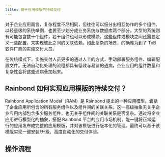 ```yaml
---
title: 基于应用模版的持续交付
---
```


<!-- （应用模版制作、应用模版版本管理、开发测试生产流程） -->
<!-- https://www.rainbond.com/usescene/EnterpriseDeliveryOne/ -->

对于企业应用而言，复杂程度不尽相同，但往往可以细分出相互协作的多个组件。以轻量级的系统举例，也要至少划分成业务系统与数据库两个部分。大型的系统则有可能包含数十个组件，若干组件也可以形成模块。这些组件或模块之间还需要定义一些配置，来实现彼此之间的关联依赖。如此复杂的场景，的确难为到了 ToB 软件厂商的实施交付人员。

在传统模式下，实施交付人员更多的通过人工的方式，手动部署服务组件、编辑配置文件。无法自动化处理的流程都具有低效与易错的通病，企业应用的组件数量和复杂性会将这些通病叠加起来。

## Rainbond 如何实现应用模版的持续交付？

Rainbond Application Model（RAM）是 Rainbond 提出的一种应用模型，囊括了企业应用所包含的所有服务组件以及组件间的关联关系。这一高级抽象无关乎企业应用内部包含多少服务组件，也无关乎组件间的关联关系是否复杂。通过将企业应用进行模型化的抽象，搭配 Rainbond 平台的应用市场机制，能一键将正常运行的应用发布成完整的应用模版，并对该模版进行版本化的管理。最终可以基于该模版实现一键安装/升级，高度自动化的交付体验。

## 操作流程

